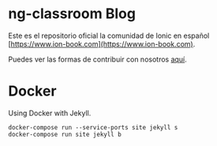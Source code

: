 # ng-classroom Blog

Este es el repositorio oficial la comunidad de Ionic en español [https://www.ion-book.com](https://www.ion-book.com).

Puedes ver las formas de contribuir con nosotros [aquí](https://github.com/ion-book/ion-book.github.io/blob/master/.github/CONTRIBUTING.md).

# Docker

Using Docker with Jekyll.

````
docker-compose run --service-ports site jekyll s
docker-compose run site jekyll b
````

